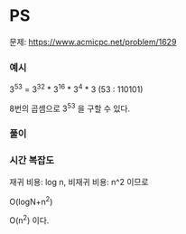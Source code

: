 # PS
문제: https://www.acmicpc.net/problem/1629

### 예시

3<sup>53</sup> = 3<sup>32</sup> * 3<sup>16</sup> * 3<sup>4</sup> * 3 (53 : 110101)

8번의 곱셈으로 3<sup>53</sup> 을 구할 수 있다.

### 풀이



### 시간 복잡도
재귀 비용: log n, 비재귀 비용: n^2 이므로

O(logN+n<sup>2</sup>)

O(n<sup>2</sup>) 이다.
